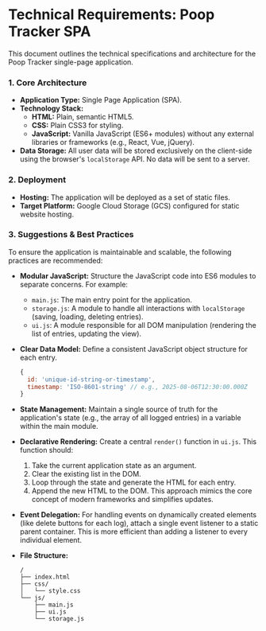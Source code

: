 # Technical Requirements: Poop Tracker SPA

This document outlines the technical specifications and architecture for the Poop Tracker single-page application.

### **1. Core Architecture**
*   **Application Type:** Single Page Application (SPA).
*   **Technology Stack:**
    *   **HTML:** Plain, semantic HTML5.
    *   **CSS:** Plain CSS3 for styling.
    *   **JavaScript:** Vanilla JavaScript (ES6+ modules) without any external libraries or frameworks (e.g., React, Vue, jQuery).
*   **Data Storage:** All user data will be stored exclusively on the client-side using the browser's `localStorage` API. No data will be sent to a server.

### **2. Deployment**
*   **Hosting:** The application will be deployed as a set of static files.
*   **Target Platform:** Google Cloud Storage (GCS) configured for static website hosting.

### **3. Suggestions & Best Practices**

To ensure the application is maintainable and scalable, the following practices are recommended:

*   **Modular JavaScript:** Structure the JavaScript code into ES6 modules to separate concerns. For example:
    *   `main.js`: The main entry point for the application.
    *   `storage.js`: A module to handle all interactions with `localStorage` (saving, loading, deleting entries).
    *   `ui.js`: A module responsible for all DOM manipulation (rendering the list of entries, updating the view).

*   **Clear Data Model:** Define a consistent JavaScript object structure for each entry.
    ```javascript
    {
      id: 'unique-id-string-or-timestamp',
      timestamp: 'ISO-8601-string' // e.g., 2025-08-06T12:30:00.000Z
    }
    ```

*   **State Management:** Maintain a single source of truth for the application's state (e.g., the array of all logged entries) in a variable within the main module.

*   **Declarative Rendering:** Create a central `render()` function in `ui.js`. This function should:
    1.  Take the current application state as an argument.
    2.  Clear the existing list in the DOM.
    3.  Loop through the state and generate the HTML for each entry.
    4.  Append the new HTML to the DOM.
    This approach mimics the core concept of modern frameworks and simplifies updates.

*   **Event Delegation:** For handling events on dynamically created elements (like delete buttons for each log), attach a single event listener to a static parent container. This is more efficient than adding a listener to every individual element.

*   **File Structure:**
    ```
    /
    ├── index.html
    ├── css/
    │   └── style.css
    └── js/
        ├── main.js
        ├── ui.js
        └── storage.js
    ```
